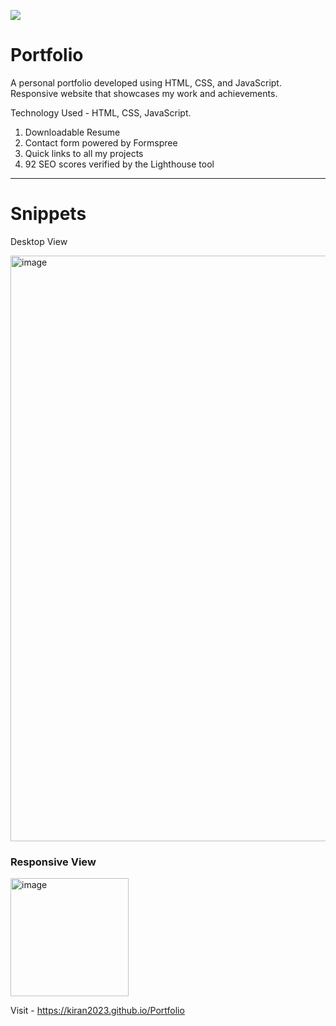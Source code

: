 <img src="https://github.com/kiran2023/Portfolio/blob/main/favicon/favicon.ico"> </img>
# Portfolio
A personal portfolio developed using HTML, CSS, and JavaScript. Responsive website that showcases my work and achievements.

Technology Used - HTML, CSS, JavaScript.

1. Downloadable Resume
2. Contact form powered by Formspree
3. Quick links to all my projects
4. 92 SEO scores verified by the Lighthouse tool
---
# Snippets
Desktop View

<img width="937" alt="image" src="https://github.com/kiran2023/Portfolio/assets/88279441/8af7b01c-6ea0-4c6e-81d5-397e4abc7fea">

<h3> Responsive View </h3>

<img width="189" alt="image" src="https://github.com/kiran2023/Portfolio/assets/88279441/f806616f-f705-43d7-8feb-671017c36425">

Visit - https://kiran2023.github.io/Portfolio
